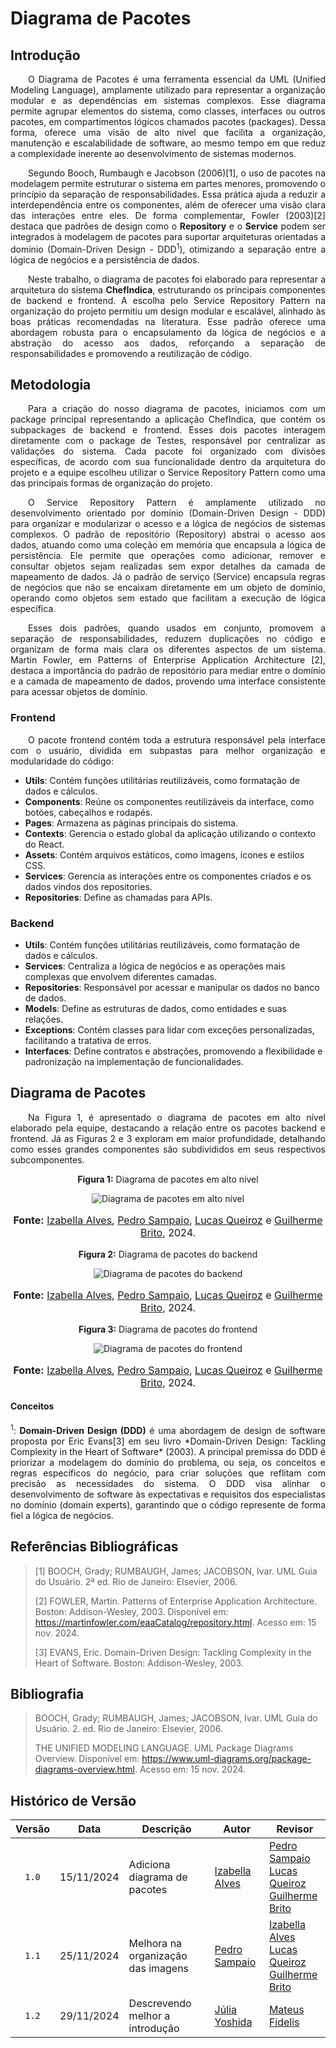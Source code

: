 # Diagrama de Pacotes

## Introdução

<p style="text-align: justify; text-indent: 2em;">O Diagrama de Pacotes é uma ferramenta essencial da UML (Unified Modeling Language), amplamente utilizado para representar a organização modular e as dependências em sistemas complexos. Esse diagrama permite agrupar elementos do sistema, como classes, interfaces ou outros pacotes, em compartimentos lógicos chamados pacotes (packages). Dessa forma, oferece uma visão de alto nível que facilita a organização, manutenção e escalabilidade de software, ao mesmo tempo em que reduz a complexidade inerente ao desenvolvimento de sistemas modernos.</p> 
<p style="text-align: justify; text-indent: 2em;">Segundo Booch, Rumbaugh e Jacobson (2006)[1], o uso de pacotes na modelagem permite estruturar o sistema em partes menores, promovendo o princípio da separação de responsabilidades. Essa prática ajuda a reduzir a interdependência entre os componentes, além de oferecer uma visão clara das interações entre eles. De forma complementar, Fowler (2003)[2] destaca que padrões de design como o <b>Repository</b> e o <b>Service</b> podem ser integrados à modelagem de pacotes para suportar arquiteturas orientadas a domínio (Domain-Driven Design - DDD<sup>1</sup>), otimizando a separação entre a lógica de negócios e a persistência de dados.</p> 
<p style="text-align: justify; text-indent: 2em;">Neste trabalho, o diagrama de pacotes foi elaborado para representar a arquitetura do sistema <b>ChefIndica</b>, estruturando os principais componentes de backend e frontend. A escolha pelo Service Repository Pattern na organização do projeto permitiu um design modular e escalável, alinhado às boas práticas recomendadas na literatura. Esse padrão oferece uma abordagem robusta para o encapsulamento da lógica de negócios e a abstração do acesso aos dados, reforçando a separação de responsabilidades e promovendo a reutilização de código.</p>

## Metodologia

<p style="text-align: justify; text-indent: 2em;"> Para a criação do nosso diagrama de pacotes, iniciamos com um package principal representando a aplicação ChefIndica, que contém os subpackages de backend e frontend. Esses dois pacotes interagem diretamente com o package de Testes, responsável por centralizar as validações do sistema. Cada pacote foi organizado com divisões específicas, de acordo com sua funcionalidade dentro da arquitetura do projeto e a equipe escolheu utilizar o Service Repository Pattern como uma das principais formas de organização do projeto. </p>

<p style="text-align: justify; text-indent: 2em;"> O Service Repository Pattern é amplamente utilizado no desenvolvimento orientado por domínio (Domain-Driven Design - DDD) para organizar e modularizar o acesso e a lógica de negócios de sistemas complexos. O padrão de repositório (Repository) abstrai o acesso aos dados, atuando como uma coleção em memória que encapsula a lógica de persistência. Ele permite que operações como adicionar, remover e consultar objetos sejam realizadas sem expor detalhes da camada de mapeamento de dados. Já o padrão de serviço (Service) encapsula regras de negócios que não se encaixam diretamente em um objeto de domínio, operando como objetos sem estado que facilitam a execução de lógica específica. </p>

<p style="text-align: justify; text-indent: 2em;"> Esses dois padrões, quando usados em conjunto, promovem a separação de responsabilidades, reduzem duplicações no código e organizam de forma mais clara os diferentes aspectos de um sistema. Martin Fowler, em Patterns of Enterprise Application Architecture [2], destaca a importância do padrão de repositório para mediar entre o domínio e a camada de mapeamento de dados, provendo uma interface consistente para acessar objetos de domínio.</p>

### Frontend

<p style="text-align: justify; text-indent: 2em;"> O pacote frontend contém toda a estrutura responsável pela interface com o usuário, dividida em subpastas para melhor organização e modularidade do código: </p>

- **Utils**: Contém funções utilitárias reutilizáveis, como formatação de dados e cálculos.
- **Components**: Reúne os componentes reutilizáveis da interface, como botões, cabeçalhos e rodapés.
- **Pages**: Armazena as páginas principais do sistema.
- **Contexts**: Gerencia o estado global da aplicação utilizando o contexto do React.
- **Assets**: Contém arquivos estáticos, como imagens, ícones e estilos CSS.
- **Services**: Gerencia as interações entre os componentes criados e os dados vindos dos repositories.
- **Repositories**: Define as chamadas para APIs.

### Backend
- **Utils**: Contém funções utilitárias reutilizáveis, como formatação de dados e cálculos.
- **Services**: Centraliza a lógica de negócios e as operações mais complexas que envolvem diferentes camadas.
- **Repositories**: Responsável por acessar e manipular os dados no banco de dados.
- **Models**: Define as estruturas de dados, como entidades e suas relações.
- **Exceptions**: Contém classes para lidar com exceções personalizadas, facilitando a tratativa de erros.
- **Interfaces**: Define contratos e abstrações, promovendo a flexibilidade e padronização na implementação de funcionalidades.

## Diagrama de Pacotes

<p style="text-align: justify; text-indent: 2em;"> Na Figura 1, é apresentado o diagrama de pacotes em alto nível elaborado pela equipe, destacando a relação entre os pacotes backend e frontend. Já as Figuras 2 e 3 exploram em maior profundidade, detalhando como esses grandes componentes são subdivididos em seus respectivos subcomponentes.</p>

<center>
<p style="text-align: center"><b>Figura 1:</b> Diagrama de pacotes em alto nível</p>
<div align="center">
  <img src="https://github.com/UnBArqDsw2024-2/2024.2_G10_Recomendacao_Entrega_02/blob/main/docs/imagens/diagrama_pacotes_alto_nivel.png?raw=true" alt="Diagrama de pacotes em alto nível" >
</div>
<font size="3"><p style="text-align: center"><b>Fonte:</b> <a href="https://github.com/izabellaalves">Izabella Alves</a>, <a href="https://github.com/PedroSampaioDias">Pedro Sampaio</a>, <a href="https://github.com/lucasqueiroz23">Lucas Queiroz</a> e <a href="https://github.com/GuilhermeB12">Guilherme Brito</a>, 2024.</p></font>
</center>

<center>
<p style="text-align: center"><b>Figura 2:</b> Diagrama de pacotes do backend</p>
<div align="center">
  <img src="https://github.com/UnBArqDsw2024-2/2024.2_G10_Recomendacao_Entrega_02/blob/main/docs/imagens/diagrama_pacotes_backend.png?raw=true" alt="Diagrama de pacotes do backend" >
</div>
<font size="3"><p style="text-align: center"><b>Fonte:</b> <a href="https://github.com/izabellaalves">Izabella Alves</a>, <a href="https://github.com/PedroSampaioDias">Pedro Sampaio</a>, <a href="https://github.com/lucasqueiroz23">Lucas Queiroz</a> e <a href="https://github.com/GuilhermeB12">Guilherme Brito</a>, 2024.</p></font>
</center>

<center>
<p style="text-align: center"><b>Figura 3:</b> Diagrama de pacotes do frontend</p>
<div align="center">
  <img src="https://github.com/UnBArqDsw2024-2/2024.2_G10_Recomendacao_Entrega_02/blob/main/docs/imagens/diagrama_pacotes_frontend.png?raw=true" alt="Diagrama de pacotes do frontend" >
</div>
<font size="3"><p style="text-align: center"><b>Fonte:</b> <a href="https://github.com/izabellaalves">Izabella Alves</a>, <a href="https://github.com/PedroSampaioDias">Pedro Sampaio</a>, <a href="https://github.com/lucasqueiroz23">Lucas Queiroz</a> e <a href="https://github.com/GuilhermeB12">Guilherme Brito</a>, 2024.</p></font>
</center>

#### Conceitos

<p id="conceito1" style="text-align: justify;"><sup>1</sup>: <b>Domain-Driven Design (DDD)</b> é uma abordagem de design de software proposta por Eric Evans[3] em seu livro *Domain-Driven Design: Tackling Complexity in the Heart of Software* (2003). A principal premissa do DDD é priorizar a modelagem do domínio do problema, ou seja, os conceitos e regras específicos do negócio, para criar soluções que reflitam com precisão as necessidades do sistema. O DDD visa alinhar o desenvolvimento de software às expectativas e requisitos dos especialistas no domínio (domain experts), garantindo que o código represente de forma fiel a lógica de negócios.</p>

## Referências Bibliográficas

>
> [1] BOOCH, Grady; RUMBAUGH, James; JACOBSON, Ivar. UML Guia do Usuário. 2ª ed. Rio de Janeiro: Elsevier, 2006.
>
> [2] FOWLER, Martin. Patterns of Enterprise Application Architecture. Boston: Addison-Wesley, 2003. Disponível em: https://martinfowler.com/eaaCatalog/repository.html. Acesso em: 15 nov. 2024.
>
> [3] EVANS, Eric. Domain-Driven Design: Tackling Complexity in the Heart of Software. Boston: Addison-Wesley, 2003.

## Bibliografia
>
> BOOCH, Grady; RUMBAUGH, James; JACOBSON, Ivar. UML Guia do Usuário. 2. ed. Rio de Janeiro: Elsevier, 2006.
>
> THE UNIFIED MODELING LANGUAGE. UML Package Diagrams Overview. Disponível em: https://www.uml-diagrams.org/package-diagrams-overview.html. Acesso em: 15 nov. 2024.
>

## Histórico de Versão

| Versão | Data | Descrição | Autor | Revisor |
| :----: | ---- | --------- | ----- | ------- |
| `1.0`  |15/11/2024| Adiciona diagrama de pacotes | [Izabella Alves](https://github.com/izabellaalves) |[Pedro Sampaio](https://github.com/PedroSampaioDias) <br> [Lucas Queiroz](https://github.com/lucasqueiroz23) <br> [Guilherme Brito](https://github.com/GuilhermeB12)|
| `1.1`  |25/11/2024| Melhora na organização das imagens | [Pedro Sampaio](https://github.com/PedroSampaioDias) |[Izabella Alves](https://github.com/izabellaalves) <br> [Lucas Queiroz](https://github.com/lucasqueiroz23) <br> [Guilherme Brito](https://github.com/GuilhermeB12)|
| `1.2`  |29/11/2024| Descrevendo melhor a introdução | [Júlia Yoshida](https://github.com/juliaryoshida) |[Mateus Fidelis](https://github.com/MatsFidelis)|
